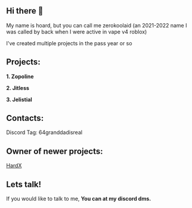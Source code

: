 ## Hi there 👋
My name is hoard, but you can call me zerokoolaid (an 2021-2022 name I was called by back when I were active in vape v4 roblox)


I've created multiple projects in the pass year or so
## Projects:
**1. Zopoline**

**2. Jitless**

**3. Jelistial**

## Contacts:
Discord Tag: 64granddadisreal
## Owner of newer projects:
[HardX](https://discord.gg/UTDdd79U8A)
## Lets talk!
If you would like to talk to me, **You can at my discord dms.**
